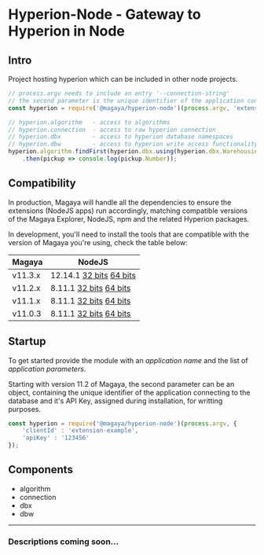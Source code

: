 # Hyperion-Node - Gateway to Hyperion in Node

## Intro
Project hosting hyperion which can be included in other node projects.

```js
// process.argv needs to include an entry '--connection-string'
// the second parameter is the unique identifier of the application connecting to the database
const hyperion = require('@magaya/hyperion-node')(process.argv, 'extension-example');

// hyperion.algorithm   - access to algorithms
// hyperion.connection  - access to raw hyperion connection
// hyperion.dbx         - access to hyperion database namespaces
// hyperion.dbw         - access to hyperion write access functionality
hyperion.algorithm.findFirst(hyperion.dbx.using(hyperion.dbx.Warehousing.PickupOrder.ListByNumber))
    .then(pickup => console.log(pickup.Number));
```

## Compatibility

In production, Magaya will handle all the dependencies to ensure the extensions (NodeJS apps) run accordingly, matching compatible versions of the Magaya Explorer, NodeJS, npm and the related Hyperion packages.

In development, you'll need to install the tools that are compatible with the version of Magaya you're using, check the table below:

| Magaya        | NodeJS        |
| ------------- | ------------- |
| v11.3.x      | 12.14.1 [32 bits](https://nodejs.org/dist/v12.14.1/node-v12.14.1-x86.msi) [64 bits](https://nodejs.org/dist/v12.14.1/node-v12.14.1-x64.msi)  |
| v11.2.x       | 8.11.1 [32 bits](https://nodejs.org/dist/v8.11.1/node-v8.11.1-x86.msi) [64 bits](https://nodejs.org/dist/v8.11.1/node-v8.11.1-x64.msi)  |
| v11.1.x       | 8.11.1 [32 bits](https://nodejs.org/dist/v8.11.1/node-v8.11.1-x86.msi) [64 bits](https://nodejs.org/dist/v8.11.1/node-v8.11.1-x64.msi)  |
| v11.0.3       | 8.11.1 [32 bits](https://nodejs.org/dist/v8.11.1/node-v8.11.1-x86.msi) [64 bits](https://nodejs.org/dist/v8.11.1/node-v8.11.1-x64.msi)  |

## Startup
To get started provide the module with an *application name* and the list of *application parameters*.

Starting with version 11.2 of Magaya, the second parameter can be an object, containing the unique identifier of the application connecting to the database and it's API Key, assigned during installation, for writting purposes.

```js
const hyperion = require('@magaya/hyperion-node')(process.argv, {
    'clientId' : 'extension-example',
    'apiKey' : '123456'
});
```

## Components
- algorithm
- connection
- dbx
- dbw

---

### Descriptions coming soon...
